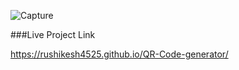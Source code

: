 ![Capture](https://github.com/rushikesh4525/QR-Code-generator/assets/107383749/287ed474-5607-4ed6-94fe-487c854bfd27)


###Live Project Link

https://rushikesh4525.github.io/QR-Code-generator/

